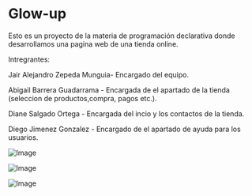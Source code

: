 # Glow-up
Esto es un proyecto de la materia de programación declarativa donde desarrollamos una pagina web de una tienda online.

Intregrantes:

Jair Alejandro Zepeda Munguia- Encargado del equipo.

Abigail Barrera Guadarrama - Encargada de el apartado de la tienda (seleccion de productos,compra, pagos etc.).

Diane Salgado Ortega - Encargada del incio y los contactos de la tienda.

Diego Jimenez Gonzalez - Encargado de el apartado de ayuda para los usuarios.

![Image](https://github.com/user-attachments/assets/a9514be4-5a6f-4273-a2a2-913aeca77f33)



![Image](https://github.com/user-attachments/assets/a9514be4-5a6f-4273-a2a2-913aeca77f33)




![Image](https://github.com/user-attachments/assets/08d92f68-67f7-46e7-aaf9-d5264a6bd223)






